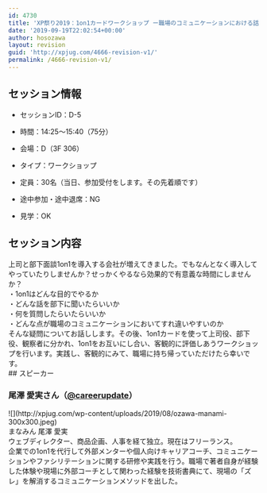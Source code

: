 ```yaml
---
id: 4730
title: 'XP祭り2019：1on1カードワークショップ ー職場のコミュニケーションにおける話の聴き方・質問の仕方ワークショップー（尾澤 愛実さん）'
date: '2019-09-19T22:02:54+00:00'
author: hosozawa
layout: revision
guid: 'http://xpjug.com/4666-revision-v1/'
permalink: /4666-revision-v1/
---
```


## セッション情報

- セッションID：D-5
- 時間：14:25～15:40（75分）
- 会場：D（3F 306）
- タイプ：ワークショップ

- 定員：30名（当日、参加受付をします。その先着順です）
- 途中参加・途中退席：NG
- 見学：OK

## セッション内容

<div dir="auto"><div dir="auto">上司と部下面談1on1を導入する会社が増えてきました。<wbr></wbr>でもなんとなく導入してやっていたりしませんか？<wbr></wbr>せっかくやるなら効果的で有意義な時間にしませんか？</div><div dir="auto">・1on1はどんな目的でやるか</div><div dir="auto">・どんな話を部下に聞いたらいいか</div><div dir="auto">・何を質問したらいたらいいか</div><div dir="auto">・<wbr></wbr>どんな点が職場のコミュニケーションにおいてすれ違いやすいのか</div><div dir="auto">そんな疑問についてお話しします。その後、<wbr></wbr>1on1カードを使って上司役、部下役、観察者に分かれ、<wbr></wbr>1on1をお互いにし合い、<wbr></wbr>客観的に評価しあうワークショップを行います。実践し、<wbr></wbr>客観的にみて、職場に持ち帰っていただけたら幸いです。</div></div>## スピーカー

### 尾澤 愛実さん（[@careerupdate](https://twitter.com/@careerupdate)）

<div class="profile">![](http://xpjug.com/wp-content/uploads/2019/08/ozawa-manami-300x300.jpeg)

<div dir="auto">まなみん 尾澤 愛実</div><div dir="auto">ウェブディレクター、商品企画、人事を経て独立。<wbr></wbr>現在はフリーランス。</div><div dir="auto">企業での1on1を代行して外部メンターや個人向けキャリアコー<wbr></wbr>チ、<wbr></wbr>コミュニケーションやファシリテーションに関する研修や実践を行<wbr></wbr>う。<wbr></wbr>職場で著者自身が経験した体験や現場に外部コーチとして関わった<wbr></wbr>経験を技術書典にて、現場の「ズレ」<wbr></wbr>を解消するコミュニケーションメソッドを出した。</div></div>